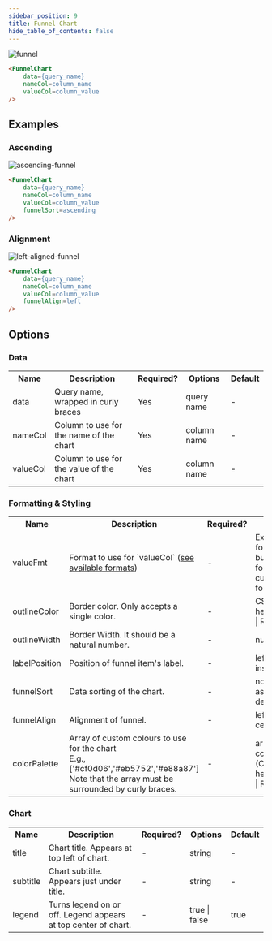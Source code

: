 ```yaml
---
sidebar_position: 9
title: Funnel Chart
hide_table_of_contents: false
---
```


![funnel](/img/funnel-default.png)

```markdown
<FunnelChart 
    data={query_name} 
    nameCol=column_name
    valueCol=column_value
/>
```

## Examples

### Ascending

![ascending-funnel](/img//funnel-asc.png)

```markdown
<FunnelChart 
    data={query_name} 
    nameCol=column_name
    valueCol=column_value
    funnelSort=ascending
/>
```

### Alignment

![left-aligned-funnel](/img//funnel-align.png)

```markdown
<FunnelChart 
    data={query_name} 
    nameCol=column_name
    valueCol=column_value
    funnelAlign=left
/>
```

## Options

### Data

<table>
<tr> <th class='tleft'>Name</th> <th class='tleft'>Description</th> <th>Required?</th> <th>Options</th> <th>Default</th> </tr>
<tr> <td>data</td> <td>Query name, wrapped in curly braces</td> <td class='tcenter'>Yes</td> <td class='tcenter'>query name</td> <td class='tcenter'>-</td> </tr>
<tr> <td>nameCol</td> <td>Column to use for the name of the chart</td> <td class='tcenter'>Yes</td> <td class='tcenter'>column name</td> <td class='tcenter'>-</td> </tr>
<tr> <td>valueCol</td> <td>Column to use for the value of the chart</td> <td class='tcenter'>Yes</td> <td class='tcenter'>column name</td> <td class='tcenter'>-</td> </tr>
</table>

### Formatting & Styling

<table>
<tr> <th class='tleft'>Name</th> <th class='tleft'>Description</th> <th>Required?</th> <th>Options</th> <th>Default</th> </tr>
<tr> <td>valueFmt</td> <td>Format to use for `valueCol` (<a href='/core-concepts/formatting'>see available formats</a>)</td> <td class='tcenter'>-</td> <td class='tcenter'>Excel-style format | built-in format | custom format</td> <td class='tcenter'>-</td> </tr>
<tr> <td>outlineColor</td> <td>Border color. Only accepts a single color.</td> <td class='tcenter'>-</td> <td class='tcenter'>CSS name | hexademical | RGB | HSL</td> <td class='tcenter'>transparent</td> </tr>
<tr> <td>outlineWidth</td> <td>Border Width. It should be a natural number.</td> <td class='tcenter'>-</td> <td class='tcenter'>number</td> <td class='tcenter'>1</td> </tr>
<tr> <td>labelPosition</td> <td>Position of funnel item's label.</td> <td class='tcenter'>-</td> <td class='tcenter'>left | right | inside</td> <td class='tcenter'>inside</td> </tr>
<tr> <td>funnelSort</td> <td>Data sorting of the chart.</td> <td class='tcenter'>-</td> <td class='tcenter'>none | ascending | descending</td> <td class='tcenter'>none</td> </tr>
<tr> <td>funnelAlign</td> <td>Alignment of funnel.</td> <td class='tcenter'>-</td> <td class='tcenter'>left | right | center</td> <td class='tcenter'>center</td> </tr>
<tr>	<td>colorPalette</td>	<td>Array of custom colours to use for the chart<br/>E.g., ['#cf0d06','#eb5752','#e88a87']<br/> Note that the array must be surrounded by curly braces.</td>	<td class='tcenter'>-</td>	<td class='tcenter'>array of color strings (CSS name | hexademical | RGB | HSL)</td>	<td class='tcenter'>built-in color palette</td>	</tr>
</table>

### Chart

<table>
<tr> <th class='tleft'>Name</th> <th class='tleft'>Description</th> <th>Required?</th> <th>Options</th> <th>Default</th> </tr>
<tr> <td>title</td> <td>Chart title. Appears at top left of chart.</td> <td class='tcenter'>-</td> <td class='tcenter'>string</td> <td class='tcenter'>-</td> </tr>
<tr> <td>subtitle</td> <td>Chart subtitle. Appears just under title.</td> <td class='tcenter'>-</td> <td class='tcenter'>string</td> <td class='tcenter'>-</td> </tr>
<tr> <td>legend</td> <td>Turns legend on or off. Legend appears at top center of chart.</td> <td class='tcenter'>-</td> <td class='tcenter'>true | false</td> <td class='tcenter'>true</td> </tr>
</table>